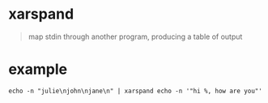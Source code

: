 # xarspand

> map stdin through another program, producing a table of output

# example

```
echo -n "julie\njohn\njane\n" | xarspand echo -n '"hi %, how are you"'
```
